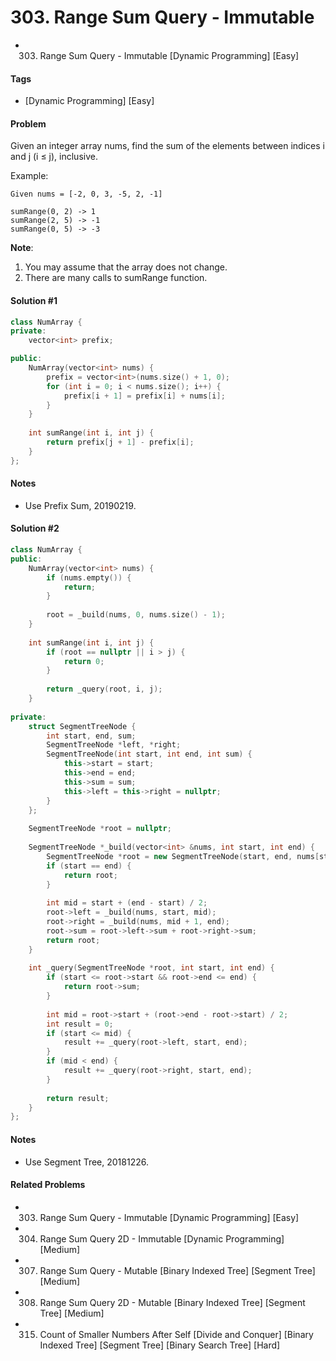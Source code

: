 # 303. Range Sum Query - Immutable
- 303. Range Sum Query - Immutable [Dynamic Programming] [Easy]

#### Tags
- [Dynamic Programming] [Easy]

#### Problem
Given an integer array nums, find the sum of the elements between indices i and j (i ≤ j), inclusive.

Example:

    Given nums = [-2, 0, 3, -5, 2, -1]

    sumRange(0, 2) -> 1
    sumRange(2, 5) -> -1
    sumRange(0, 5) -> -3

**Note**:

1. You may assume that the array does not change.
2. There are many calls to sumRange function.

#### Solution #1
``` C++
class NumArray {
private:
    vector<int> prefix;

public:
    NumArray(vector<int> nums) {
        prefix = vector<int>(nums.size() + 1, 0);
        for (int i = 0; i < nums.size(); i++) {
            prefix[i + 1] = prefix[i] + nums[i];
        }
    }
    
    int sumRange(int i, int j) {
        return prefix[j + 1] - prefix[i];
    }
};
```

#### Notes
- Use Prefix Sum, 20190219.

#### Solution #2
``` C++
class NumArray {
public:
    NumArray(vector<int> nums) {
        if (nums.empty()) {
            return;
        }
        
        root = _build(nums, 0, nums.size() - 1);
    }
    
    int sumRange(int i, int j) {
        if (root == nullptr || i > j) {
            return 0;
        }
        
        return _query(root, i, j);
    }
    
private:
    struct SegmentTreeNode {
        int start, end, sum;
        SegmentTreeNode *left, *right;
        SegmentTreeNode(int start, int end, int sum) {
            this->start = start;
            this->end = end;
            this->sum = sum;
            this->left = this->right = nullptr;
        }
    };
    
    SegmentTreeNode *root = nullptr;
    
    SegmentTreeNode *_build(vector<int> &nums, int start, int end) {
        SegmentTreeNode *root = new SegmentTreeNode(start, end, nums[start]);
        if (start == end) {
            return root;
        }
        
        int mid = start + (end - start) / 2;
        root->left = _build(nums, start, mid);
        root->right = _build(nums, mid + 1, end);
        root->sum = root->left->sum + root->right->sum;
        return root;
    }
    
    int _query(SegmentTreeNode *root, int start, int end) {
        if (start <= root->start && root->end <= end) {
            return root->sum;
        }
        
        int mid = root->start + (root->end - root->start) / 2;
        int result = 0;
        if (start <= mid) {
            result += _query(root->left, start, end);
        }
        if (mid < end) {
            result += _query(root->right, start, end);
        }
        
        return result;
    }
};
```

#### Notes
- Use Segment Tree, 20181226.

#### Related Problems
- 303. Range Sum Query - Immutable [Dynamic Programming] [Easy]
- 304. Range Sum Query 2D - Immutable [Dynamic Programming] [Medium]
- 307. Range Sum Query - Mutable [Binary Indexed Tree] [Segment Tree] [Medium]
- 308. Range Sum Query 2D - Mutable [Binary Indexed Tree] [Segment Tree] [Medium]
- 315. Count of Smaller Numbers After Self [Divide and Conquer] [Binary Indexed Tree] [Segment Tree] [Binary Search Tree] [Hard] 
